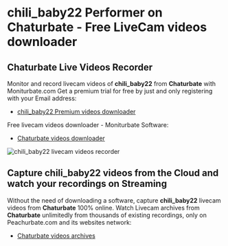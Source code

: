 # chili_baby22 Performer on Chaturbate - Free LiveCam videos downloader

## Chaturbate Live Videos Recorder

Monitor and record livecam videos of **chili_baby22** from **Chaturbate** with Moniturbate.com
Get a premium trial for free by just and only registering with your Email address:
* [chili_baby22 Premium videos downloader](https://moniturbate.com/request-demo-licence-key.html)

Free livecam videos downloader - Moniturbate Software:
* [Chaturbate videos downloader](https://moniturbate.com/moniturbate-download-software.html)

![chili_baby22 livecam videos recorder](https://peachurnet.com/templates/moniturbate-software.png)


## Capture chili_baby22 videos from the Cloud and watch your recordings on Streaming

Without the need of downloading a software, capture **chili_baby22** livecam videos from **Chaturbate** 100% online.
Watch Livecam archives from **Chaturbate** unlimitedly from thousands of existing recordings, only on Peachurbate.com and its websites network:
* [Chaturbate videos archives](https://peachurnet.com/)